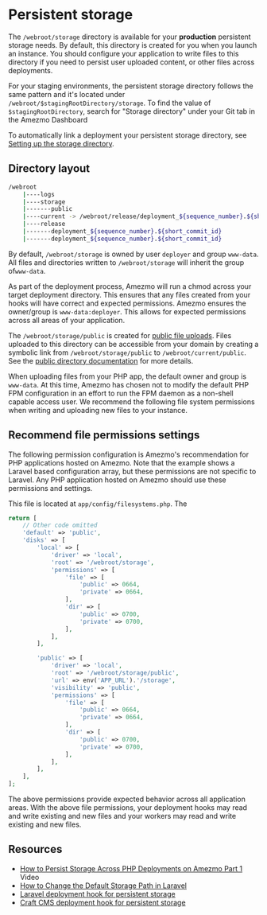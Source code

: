 # Persistent storage

The `/webroot/storage` directory is available for your **production** persistent storage needs. By default,
this directory is created for you when you launch an instance. You should configure your application to
write files to this directory if you need to persist user uploaded content, or other files across deployments.

For your staging environments, the persistent storage directory follows the same pattern
and it's located under `/webroot/$stagingRootDirectory/storage`.
To find the value of `$stagingRootDirectory`, search for "Storage directory"
under your Git tab in the Amezmo Dashboard

To automatically link a deployment your persistent storage directory, see
[Setting up the storage directory](/docs/how-to-guides/setting-up-the-storage-directory).

## Directory layout

```bash
/webroot
    |----logs
    |----storage
    |-------public
    |----current -> /webroot/release/deployment_${sequence_number}.${short_commit_id}
    |----release
    |-------deployment_${sequence_number}.${short_commit_id}
    |-------deployment_${sequence_number}.${short_commit_id}
```

By default, `/webroot/storage` is owned by user `deployer` and group `www-data`.
All files and directories written to `/webroot/storage` will inherit the group of`www-data`.

As part of the deployment process, Amezmo will run a chmod across your target deployment directory. This ensures that
any files created from your hooks will have correct and expected permissions. Amezmo ensures the owner/group is
`www-data:deployer`. This allows for expected permissions across all areas of your application.

The `/webroot/storage/public` is created for [public file uploads](/docs/configuration/public-directory). Files uploaded to
this directory can be accessible from your domain by creating a symbolic link
from  `/webroot/storage/public` to `/webroot/current/public`.
See the [public directory documentation](/docs/configuration/public-directory) for more details.

When uploading files from your PHP app, the default owner and group is `www-data`. At this time,
Amezmo has chosen not to modify the default PHP FPM configuration in an effort to run
the FPM daemon as a non-shell capable access user. We recommend the following file system permissions when
writing and uploading new files to your instance.

## Recommend file permissions settings

The following permission configuration is Amezmo's recommendation for PHP applications hosted on Amezmo. Note that
the example shows a Laravel based configuration array, but these permissions are not specific to Laravel. Any PHP
application hosted on Amezmo should use these permissions and settings.

This file is located at `app/config/filesystems.php`. The

```php
return [
    // Other code omitted
    'default' => 'public',
    'disks' => [
        'local' => [
            'driver' => 'local',
            'root' => '/webroot/storage',
            'permissions' => [
                'file' => [
                    'public' => 0664,
                    'private' => 0664,
                ],
                'dir' => [
                    'public' => 0700,
                    'private' => 0700,
                ],
            ],
        ],

        'public' => [
            'driver' => 'local',
            'root' => '/webroot/storage/public',
            'url' => env('APP_URL').'/storage',
            'visibility' => 'public',
            'permissions' => [
                'file' => [
                    'public' => 0664,
                    'private' => 0664,
                ],
                'dir' => [
                    'public' => 0700,
                    'private' => 0700,
                ],
            ],
        ],
    ],
];
```

The above permissions provide expected behavior across all application areas.
With the above file permissions, your deployment hooks may read and write existing and
new files and your workers may read and write existing and new files.

## Resources

- [How to Persist Storage Across PHP Deployments on Amezmo Part 1](https://www.youtube.com/watch?v=A-iBIfch6Bw)  <span class="badge bg-info">Video</span>
- [How to Change the Default Storage Path in Laravel](https://www.amezmo.com/blog/how-to-change-the-default-storage-path-in-laravel/)
- [Laravel deployment hook for persistent storage](https://github.com/amezmo/demo.amezmo.com/blob/master/.amezmo/before.deploy)
- [Craft CMS deployment hook for persistent storage](https://github.com/amezmo/craftcms-demo/blob/master/.amezmo/before.deploy)
